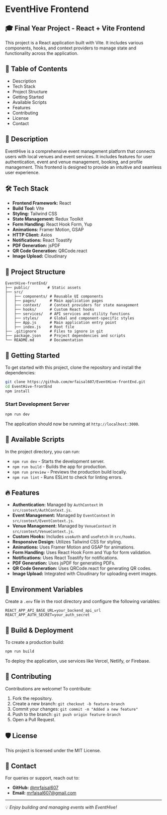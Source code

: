 # EventHive Frontend

## 🎓 Final Year Project - React + Vite Frontend
This project is a React application built with Vite. It includes various components, hooks, and context providers to manage state and functionality across the application.

## 📖 Table of Contents
- Description
- Tech Stack
- Project Structure
- Getting Started
- Available Scripts
- Features
- Contributing
- License
- Contact

## 📝 Description
EventHive is a comprehensive event management platform that connects users with local venues and event services. It includes features for user authentication, event and venue management, booking, and profile management. This frontend is designed to provide an intuitive and seamless user experience.

## 🛠 Tech Stack
- **Frontend Framework:** React
- **Build Tool:** Vite
- **Styling:** Tailwind CSS
- **State Management:** Redux Toolkit
- **Form Handling:** React Hook Form, Yup
- **Animations:** Framer Motion, GSAP
- **HTTP Client:** Axios
- **Notifications:** React Toastify
- **PDF Generation:** jsPDF
- **QR Code Generation:** QRCode.react
- **Image Upload:** Cloudinary

## 📂 Project Structure
```
EventHive-frontEnd/
├── public/        # Static assets
├── src/
│   ├── components/ # Reusable UI components
│   ├── pages/      # Main application pages
│   ├── context/    # Context providers for state management
│   ├── hooks/      # Custom React hooks
│   ├── services/   # API services and utility functions
│   ├── styles/     # Global and component-specific styles
│   ├── App.js      # Main application entry point
│   ├── index.js    # Root file
├── .gitignore      # Files to ignore in git
├── package.json    # Project dependencies and scripts
└── README.md       # Documentation
```

## 🚀 Getting Started
To get started with this project, clone the repository and install the dependencies:

```bash
git clone https://github.com/mrfaisal607/EventHive-frontEnd.git
cd EventHive-frontEnd
npm install
```

### Start Development Server
```bash
npm run dev
```
The application should now be running at `http://localhost:3000`.

## 📜 Available Scripts
In the project directory, you can run:

- `npm run dev` - Starts the development server.
- `npm run build` - Builds the app for production.
- `npm run preview` - Previews the production build locally.
- `npm run lint` - Runs ESLint to check for linting errors.

## 🔥 Features
- **Authentication:** Managed by `AuthContext` in `src/context/AuthContext.js`.
- **Event Management:** Managed by `EventContext` in `src/context/EventContext.js`.
- **Venue Management:** Managed by `VenueContext` in `src/context/VenueContext.js`.
- **Custom Hooks:** Includes `useAuth` and `useFetch` in `src/hooks`.
- **Responsive Design:** Utilizes Tailwind CSS for styling.
- **Animations:** Uses Framer Motion and GSAP for animations.
- **Form Handling:** Uses React Hook Form and Yup for form validation.
- **Notifications:** Uses React Toastify for notifications.
- **PDF Generation:** Uses jsPDF for generating PDFs.
- **QR Code Generation:** Uses QRCode.react for generating QR codes.
- **Image Upload:** Integrated with Cloudinary for uploading event images.

## 📜 Environment Variables
Create a `.env` file in the root directory and configure the following variables:
```env
REACT_APP_API_BASE_URL=your_backend_api_url
REACT_APP_AUTH_SECRET=your_auth_secret
```

## 🚀 Build & Deployment
To create a production build:
```bash
npm run build
```
To deploy the application, use services like Vercel, Netlify, or Firebase.

## 🤝 Contributing
Contributions are welcome! To contribute:
1. Fork the repository.
2. Create a new branch: `git checkout -b feature-branch`
3. Commit your changes: `git commit -m "Added a new feature"`
4. Push to the branch: `git push origin feature-branch`
5. Open a Pull Request.

## 🛡 License
This project is licensed under the MIT License.

## 📧 Contact
For queries or support, reach out to:
- **GitHub:** [@mrfaisal607](https://github.com/mrfaisal607)
- **Email:** mrfaisal607@gmail.com

---
💡 *Enjoy building and managing events with EventHive!*

